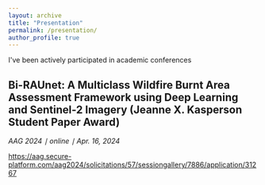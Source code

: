 ```yaml
---
layout: archive
title: "Presentation"
permalink: /presentation/
author_profile: true
---
```

I've been actively participated in academic conferences

## Bi-RAUnet: A Multiclass Wildfire Burnt Area Assessment Framework using Deep Learning and Sentinel-2 Imagery (Jeanne X. Kasperson Student Paper Award) 

*AAG 2024 ∣ online ∣ Apr. 16, 2024*

<a href="{https://aag.secure-platform.com/aag2024/solicitations/57/sessiongallery/7886/application/31267}">https://aag.secure-platform.com/aag2024/solicitations/57/sessiongallery/7886/application/31267 </a>